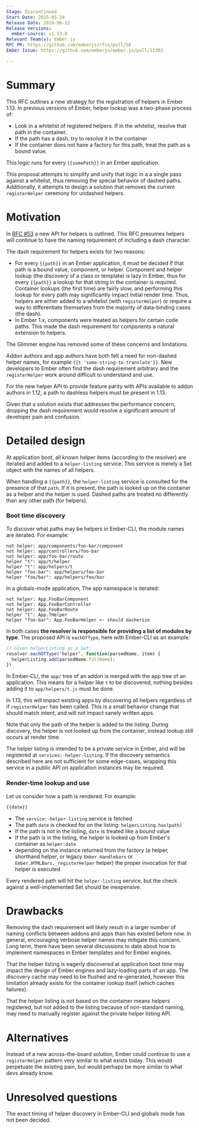 ```yaml
---
Stage: Discontinued
Start Date: 2015-05-24
Release Date: 2016-06-12
Release Versions:
  ember-source: v1.13.0
Relevant Team(s): Ember.js
RFC PR: https://github.com/emberjs/rfcs/pull/58
Ember Issue: https://github.com/emberjs/ember.js/pull/11393

---
```


# Summary

This RFC outlines a new strategy for the registration of helpers in Ember 1.13.
In previous versions of Ember, helper lookup was a two-phase process of:

* Look in a whitelist of registered helpers. If in the whitelist, resolve that
  path in the container.
* If the path has a dash, try to resolve it in the container
* If the container does not have a factory for this path, treat the path as a
  bound value.

This logic runs for every `{{somePath}}` in an Ember application.

This proposal attempts to simplify and unify that logic in a a single pass
against a whitelist, thus removing the special behavior of dashed paths.
Additionally, it attempts to design a solution that removes the current
`registerHelper` ceremony for undashed helpers.

# Motivation

In [RFC #53](https://github.com/emberjs/rfcs/pull/53) a new API for helpers is
outlined. This RFC presumes helpers will continue to have the naming
requirement of including a dash character.

The dash requirement for helpers exists for two reasons:

* For every `{{path}}` in an Ember application, it must be decided if that path
  is a bound value, component, or helper. Component and helper lookup (the
  discovery of a class or template) is lazy in Ember, thus for every `{{path}}`
  a lookup for that string in the container is required. Container lookups
  (the first time) are fairly slow, and performing this lookup for every
  path may significantly impact initial render time. Thus, helpers are either
  added to a whitelist (with `registerHelper`) or require a way to differentiate
  themselves from the majority of data-binding cases (the dash).
* In Ember 1.x, components were treated as helpers for certain code paths. This
  made the dash requirement for components a natural extension to helpers.

The Glimmer engine has removed some of these concerns and limitations.

Addon authors and app authors have both felt a need for non-dashed helper
names, for example `{{t 'some-string-to-translate'}}`. New developers to Ember
often find the dash requirement arbitrary and the `registerHelper` work around
difficult to understand and use.

For the new helper API to provide feature parity with APIs available to addon
authors in 1.12, a path to dashless helpers must be present in 1.13.

Given that a solution exists that addresses the performance concern, dropping
the dash requirement would resolve a significant amount of developer pain and
confusion.

# Detailed design

At application boot, all known helper items (according to the resolver) are
iterated and added to a `helper-listing` service. This service is merely a
Set object with the names of all helpers.

When handling a `{{path}}`, the `helper-listing` service is consulted for the
presence of that `path`. If it is present, the path is looked up
on the container as a helper and the helper is used. Dashed paths are treated
no differently than any other path (for helpers).

### Boot time discovery

To discover what paths may be helpers in Ember-CLI, the module names are
iterated. For example:

```
not helper: app/components/foo-bar/component
not helper: app/controllers/foo-bar
not helper: app/foo-bar/route
helper "t": app/t/helper
helper "t": app/helpers/t
helper "foo-bar": app/helpers/foo-bar
helper "foo/bar": app/helpers/foo/bar
```

In a globals-mode application, The app namespace is iterated:

```
not helper: App.FooBarComponent
not helper: App.FooBarController
not helper: App.FooBarRoute
helper "t": App.THelper
helper "foo-bar": App.FooBarHelper <- should dasherize
```

In both cases **the resolver is responsible for providing a list of modules
by type**. The proposed API is `eachOfType`, here with Ember-CLI as an example:

```js
// Given helperListing as a Set:
resolver.eachOfType(‘helper’, function(parsedName, item) {
  helperListing.add(parsedName.fullName);
})
```

In Ember-CLI, the `app/` tree of an addon is merged with the app tree of an
application. This means for a helper like `t` to be discovered, nothing besides
adding it to `app/helpers/t.js` must be done.

In 1.13, this will impact existing apps by discovering all helpers regardless
of if `registerHelper` has been called. This is a small behavior change that
should match intent, and will not impact sanely written apps.

Note that only the path of the helper is added to the listing. During discovery,
the helper is not looked up from the container, instead lookup still occurs
at render time.

The helper listing is intended to be a private service in Ember, and will be
registered at `services:-helper-listing`. If the discovery semantics described
here are not sufficient for some edge-cases, wrapping this service in a
public API on application instances may be required.

### Render-time lookup and use

Let us consider how a path is rendered. For example:

```hbs
{{date}}
```

* The `service:-helper-listing` service is fetched
* The path `date` is checked for on the listing: `helperListing.has(path)`
* If the path is not in the listing, `date` is treated like a bound value
* If the path is in the listing, the helper is looked up from Ember's
  container as `helper:date`
* depending on the instance returned from the factory (a helper, shorthand
  helper, or legacy `Ember.Handlebars` or `Ember.HTMLBars._registerHelper`
  helper) the proper invocation for that helper is executed

Every rendered path will hit the `helper-listing` service, but the check
against a well-implemented Set should be inexpensive.

# Drawbacks

Removing the dash requirement will likely result in a larger number of naming
conflicts between addons and apps than has existed before now. In general,
encouraging verbose helper names may mitigate this concern. Long term, there
have been several discussions to date about how to implement namespaces in
Ember templates and for Ember engines.

That the helper listing is eagerly discovered at application boot time may
impact the design of Ember engines and lazy-loading parts of an app. The
discovery cache may need to be flushed and re-generated, however this limitation
already exists for the container lookup itself (which caches failures).

That the helper listing is not based on the container means helpers registered,
but not added to the listing because of non-standard naming, may need to
manually register against the private helper listing API.

# Alternatives

Instead of a new across-the-board solution, Ember could continue to use a
`registerHelper` pattern very similar to what exists today. This would
perpetuate the existing pain, but would perhaps be more similar to what devs
already know.

# Unresolved questions

The exact timing of helper discovery in Ember-CLI and globals mode has not been
decided.
